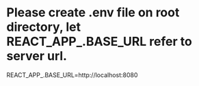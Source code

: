 # Please create .env file on root directory, let REACT_APP_.BASE_URL refer to server url.

REACT_APP_.BASE_URL=http://localhost:8080

